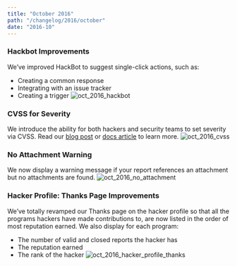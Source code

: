 ```yaml
---
title: "October 2016"
path: "/changelog/2016/october"
date: "2016-10"
---
```


### Hackbot Improvements
We’ve improved HackBot to suggest single-click actions, such as:
* Creating a common response
* Integrating with an issue tracker
* Creating a trigger
![oct_2016_hackbot](./images/oct_2016_hackbot.png)

### CVSS for Severity
We introduce the ability for both hackers and security teams to set severity via CVSS. Read our [blog post](https://www.hackerone.com/blog/introducing-severity-cvss) or [docs article](https://docs.hackerone.com/organizations/severity.html) to learn more.
![oct_2016_cvss](./images/oct_2016_cvss.png)

### No Attachment Warning
We now display a warning message if your report references an attachment but no attachments are found.
![oct_2016_no_attachment](./images/oct_2016_no_attachment.png)

### Hacker Profile: Thanks Page Improvements
We’ve totally revamped our Thanks page on the hacker profile so that all the programs hackers have made contributions to, are now listed in the order of most reputation earned. We also display for each program:
* The number of valid and closed reports the hacker has
* The reputation earned
* The rank of the hacker
![oct_2016_hacker_profile_thanks](./images/oct_2016_hacker_profile_thanks.png)
